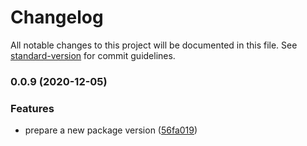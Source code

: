 # Changelog

All notable changes to this project will be documented in this file. See [standard-version](https://github.com/conventional-changelog/standard-version) for commit guidelines.

### 0.0.9 (2020-12-05)


### Features

* prepare a new package version ([56fa019](https://github.com/kurpachsv/common/commit/56fa0194174fe75126f465cf3a2c527d103dde8e))
